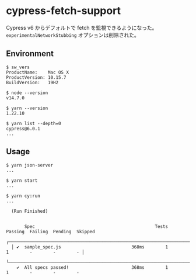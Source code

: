 # cypress-fetch-support

Cypress v6 からデフォルトで fetch を監視できるようになった。`experimentalNetworkStubbing` オプションは削除された。

## Environment

```
$ sw_vers
ProductName:    Mac OS X
ProductVersion: 10.15.7
BuildVersion:   19H2

$ node --version
v14.7.0

$ yarn --version
1.22.10

$ yarn list --depth=0
cypress@6.0.1
...
```

## Usage

```
$ yarn json-server
...

$ yarn start
...

$ yarn cy:run
...

  (Run Finished)


       Spec                                              Tests  Passing  Failing  Pending  Skipped  
  ┌────────────────────────────────────────────────────────────────────────────────────────────────┐
  │ ✔  sample_spec.js                           368ms        1        1        -        -        - │
  └────────────────────────────────────────────────────────────────────────────────────────────────┘
    ✔  All specs passed!                        368ms        1        1        -        -        -  

```
